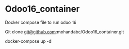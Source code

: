 # Odoo16_container
Docker compose file to run odoo 16

Git clone git@github.com:mohandabc/Odoo16_container.git

docker-compose up -d
